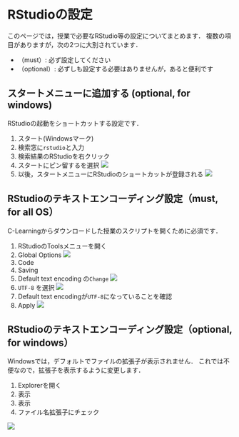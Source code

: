 # RStudioの設定

このページでは，授業で必要なRStudio等の設定についてまとめます．
複数の項目がありますが，次の2つに大別されています．
- （must）: 必ず設定してください
- （optional）: 必ずしも設定する必要はありませんが，あると便利です


## スタートメニューに追加する (optional, for windows)

RStudioの起動をショートカットする設定です．

1. スタート(Windowsマーク)
2. 検索窓に`rstudio`と入力
3. 検索結果のRStudioを右クリック
4. スタートにピン留するを選択
    ![](./figs/add_start_menu.png?raw=true)
5. 以後，スタートメニューにRStudioのショートカットが登録される
    ![](./figs/add_start_menu_result.png?raw=true)


## RStudioのテキストエンコーディング設定（must, for all OS）

C-Learningからダウンロードした授業のスクリプトを開くために必須です．

1. RStudioのToolsメニューを開く
2. Global Options
    ![](./figs/encoding1.png?raw=true)
3. Code
4. Saving
5. Default text encoding の`Change`
    ![](./figs/encoding2.png?raw=true)
6. `UTF-8` を選択
    ![](./figs/encoding3.png?raw=true)
7. Default text encodingが`UTF-8`になっていることを確認
8. Apply
    ![](./figs/encoding4.png?raw=true)


## RStudioのテキストエンコーディング設定（optional, for windows）

Windowsでは，デフォルトでファイルの拡張子が表示されません．
これでは不便なので，拡張子を表示するように変更します．

1. Explorerを開く
2. 表示
3. 表示
4. ファイル名拡張子にチェック

![](./figs/explorer1.png?raw=true)

